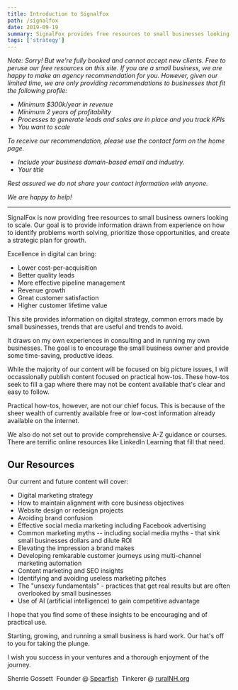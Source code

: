 ```yaml
---
title: Introduction to SignalFox
path: /signalfox
date: 2019-09-19
summary: SignalFox provides free resources to small businesses looking to scale. We help businesses identify problems worth solving, prioritize those opportunities, and create a strategic plan for growth.
tags: ['strategy']
---
```


<em>Note: Sorry! But we're fully booked and cannot accept new clients. Free to peruse our free resources on this site. If you are a small business, we are happy to make an agency recommendation for you. However, given our limited time, we are only providing recommendations to businesses that fit the following profile: 

* Minimum $300k/year in revenue
* Minimum 2 years of profitability 
* Processes to generate leads and sales are in place and you track KPIs
* You want to scale 

To receive our recommendation, please use the contact form on the home page. 

*  Include your business domain-based email and industry.
*  Your title
  
Rest assured we do not share your contact information with anyone.
  
We are happy to help!</em>

<hr/>

SignalFox is now providing free resources to small business owners looking to scale. Our goal is to provide information drawn from experience on how to identify problems worth solving, prioritize those opportunities, and create a strategic plan for growth.

Excellence in digital can bring:

* Lower cost-per-acquisition
* Better quality leads
* More effective pipeline management
* Revenue growth
* Great customer satisfaction
* Higher customer lifetime value

This site provides information on digital strategy, common errors made by small businesses, trends that are useful and trends to avoid. 

It draws on my own experiences in consulting and in running my own businesses. The goal is to encourage the small business owner and provide some time-saving, productive ideas.

While the majority of our content will be focused on big picture issues, I will occassionally publish content focused on practical how-tos. These how-tos seek to fill a gap where there may not be content available that's clear and easy to follow. 

Practical how-tos, however, are not our chief focus. This is because of the sheer wealth of currently available free or low-cost information already available on the internet. 

We also do not set out to provide comprehensive A-Z guidance or courses. There are terrific online resources like LinkedIn Learning that fill that need.


## Our Resources

Our current and future content will cover: 

* Digital marketing strategy
* How to maintain alignment with core business objectives
* Website design or redesign projects
* Avoiding brand confusion 
* Effective social media marketing including Facebook advertising
* Common marketing myths -- including social media myths - that sink small businesses dollars and dilute ROI
* Elevating the impression a brand makes
* Developing remkarable customer journeys using multi-channel marketing automation
* Content marketing and SEO insights
* Identifying and avoiding useless marketing pitches 
* The "unsexy fundamentals" - practices that get real results but are often overlooked by small businesses
* Use of AI (artificial intelligence) to gain competitive advantage


I hope that you find some of these insights to be encouraging and of practical use. 

Starting, growing, and running a small business is hard work. Our hat's off to you for taking the plunge. 

I wish you success in your ventures and a thorough enjoyment of the journey.


Sherrie Gossett&nbsp;
Founder @ <a href="https://www.spearfishcap.com/" target="blank">Spearfish</a>&nbsp;
Tinkerer @ <a href="https://www.ruralnh.org/" target="blank">ruralNH.org</a>

